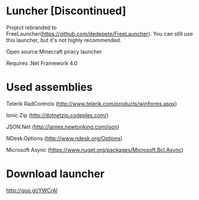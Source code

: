 Luncher [Discontinued]
=======

Project rebranded to FreeLauncher(https://github.com/dedepete/FreeLauncher). You can still use this launcher, but it's not highly recommended.

Open source Minecraft piracy launcher

Requires .Net Framework 4.0

Used assemblies
=======

Telerik RadControls (http://www.telerik.com/products/winforms.aspx)

Ionic.Zip (http://dotnetzip.codeplex.com/)

JSON.Net (http://james.newtonking.com/json)

NDesk.Options (http://www.ndesk.org/Options)

Microsoft Async (https://www.nuget.org/packages/Microsoft.Bcl.Async)

Download launcher
=======

http://goo.gl/YWCrAl
